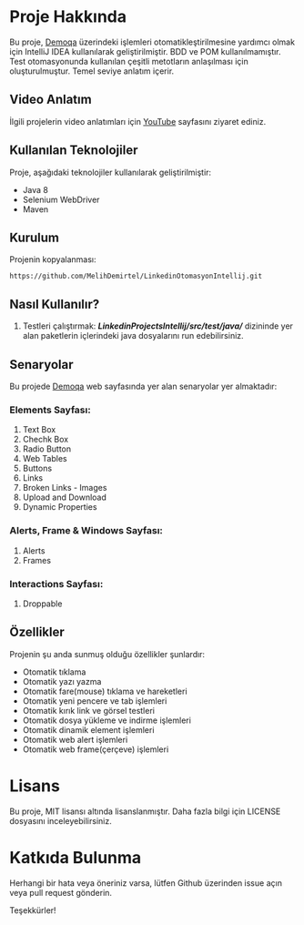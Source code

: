 # Proje Hakkında
Bu proje, [Demoqa](https://demoqa.com) üzerindeki işlemleri otomatikleştirilmesine yardımcı olmak için IntelliJ IDEA kullanılarak geliştirilmiştir. BDD ve POM kullanılmamıştır. Test otomasyonunda kullanılan çeşitli metotların anlaşılması için oluşturulmuştur. Temel seviye anlatım içerir.

## Video Anlatım
İlgili projelerin video anlatımları için [YouTube](https://www.youtube.com/channel/UC-wsXBWxrINhnWfH6H-9Qgw) sayfasını ziyaret ediniz.

## Kullanılan Teknolojiler
Proje, aşağıdaki teknolojiler kullanılarak geliştirilmiştir:

- Java 8
- Selenium WebDriver
- Maven

## Kurulum
Projenin kopyalanması:
```
https://github.com/MelihDemirtel/LinkedinOtomasyonIntellij.git
```

## Nasıl Kullanılır?
1. Testleri çalıştırmak: ***LinkedinProjectsIntellij/src/test/java/*** dizininde yer alan paketlerin içlerindeki java dosyalarını run edebilirsiniz.

## Senaryolar
Bu projede [Demoqa](https://demoqa.com) web sayfasında yer alan senaryolar yer almaktadır:

### Elements Sayfası:
1. Text Box
2. Chechk Box
3. Radio Button
4. Web Tables
5. Buttons
6. Links
7. Broken Links - Images
8. Upload and Download
9. Dynamic Properties

### Alerts, Frame & Windows Sayfası:
1. Alerts
2. Frames

### Interactions Sayfası:
1. Droppable

## Özellikler
Projenin şu anda sunmuş olduğu özellikler şunlardır:

- Otomatik tıklama
- Otomatik yazı yazma
- Otomatik fare(mouse) tıklama ve hareketleri
- Otomatik yeni pencere ve tab işlemleri
- Otomatik kırık link ve görsel testleri
- Otomatik dosya yükleme ve indirme işlemleri
- Otomatik dinamik element işlemleri
- Otomatik web alert işlemleri
- Otomatik web frame(çerçeve) işlemleri

# Lisans
Bu proje, MIT lisansı altında lisanslanmıştır. Daha fazla bilgi için LICENSE dosyasını inceleyebilirsiniz.

# Katkıda Bulunma
Herhangi bir hata veya öneriniz varsa, lütfen Github üzerinden issue açın veya pull request gönderin.

Teşekkürler!
